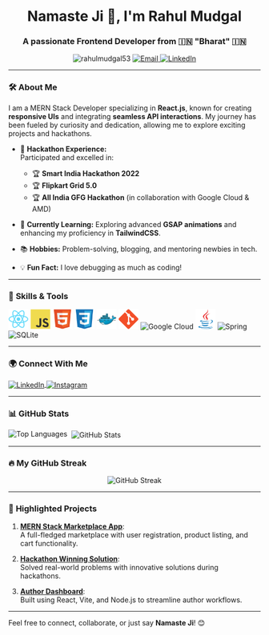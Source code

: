 <h1 align="center">Namaste Ji 🙏, I'm Rahul Mudgal</h1>
<h3 align="center">A passionate Frontend Developer from 🇮🇳 "Bharat" 🇮🇳</h3>

<p align="center">
  <img src="https://komarev.com/ghpvc/?username=rahulmudgal53&label=Profile%20Views&color=brightgreen&style=flat-square" alt="rahulmudgal53" />
  <a href="mailto:rahulmudgal53@gmail.com">
    <img src="https://img.shields.io/badge/-rahulmudgal53@gmail.com-c14438?style=flat-square&logo=Gmail&logoColor=white" alt="Email">
  </a>
  <a href="https://www.linkedin.com/in/rahul-mudgal-837864201/">
    <img src="https://img.shields.io/badge/-Rahul%20Mudgal-blue?style=flat-square&logo=Linkedin&logoColor=white" alt="LinkedIn">
  </a>
</p>

---

### 🛠️ **About Me**
I am a MERN Stack Developer specializing in **React.js**, known for creating **responsive UIs** and integrating **seamless API interactions**. My journey has been fueled by curiosity and dedication, allowing me to explore exciting projects and hackathons.

- 🔭 **Hackathon Experience:**  
  Participated and excelled in:  
  - 🏆 **Smart India Hackathon 2022**  
  - 🏆 **Flipkart Grid 5.0**  
  - 🏆 **All India GFG Hackathon** (in collaboration with Google Cloud & AMD)  

- 🌱 **Currently Learning:** Exploring advanced **GSAP animations** and enhancing my proficiency in **TailwindCSS**.  
- 📚 **Hobbies:** Problem-solving, blogging, and mentoring newbies in tech.  
- 💡 **Fun Fact:** I love debugging as much as coding!  

---

### 🌟 **Skills & Tools**
<p align="left">
  <img src="https://raw.githubusercontent.com/devicons/devicon/master/icons/react/react-original.svg" alt="React" width="40" height="40" />
  <img src="https://raw.githubusercontent.com/devicons/devicon/master/icons/javascript/javascript-original.svg" alt="JavaScript" width="40" height="40" />
  <img src="https://raw.githubusercontent.com/devicons/devicon/master/icons/html5/html5-original.svg" alt="HTML5" width="40" height="40" />
  <img src="https://raw.githubusercontent.com/devicons/devicon/master/icons/css3/css3-original.svg" alt="CSS3" width="40" height="40" />
  <img src="https://raw.githubusercontent.com/devicons/devicon/master/icons/docker/docker-original.svg" alt="Docker" width="40" height="40" />
  <img src="https://raw.githubusercontent.com/devicons/devicon/master/icons/git/git-original.svg" alt="Git" width="40" height="40" />
  <img src="https://www.vectorlogo.zone/logos/google_cloud/google_cloud-icon.svg" alt="Google Cloud" width="40" height="40" />
  <img src="https://raw.githubusercontent.com/devicons/devicon/master/icons/java/java-original.svg" alt="Java" width="40" height="40" />
  <img src="https://www.vectorlogo.zone/logos/springio/springio-icon.svg" alt="Spring" width="40" height="40" />
  <img src="https://www.vectorlogo.zone/logos/sqlite/sqlite-icon.svg" alt="SQLite" width="40" height="40" />
</p>

---

### 🌍 **Connect With Me**
<p align="left">
  <a href="https://www.linkedin.com/in/rahul-mudgal-837864201/" target="blank">
    <img align="center" src="https://cdn.jsdelivr.net/npm/simple-icons@3.13.0/icons/linkedin.svg" alt="LinkedIn" height="30" width="40" />
  </a>
  <a href="https://instagram.com/quality_codes" target="blank">
    <img align="center" src="https://cdn.jsdelivr.net/npm/simple-icons@3.13.0/icons/instagram.svg" alt="Instagram" height="30" width="40" />
  </a>
</p>

---

### 📊 **GitHub Stats**
<p>
  <img align="left" src="https://github-readme-stats.vercel.app/api/top-langs?username=rahulmudgal53&show_icons=true&locale=en&layout=compact&theme=radical" alt="Top Languages" />
</p>
<p>&nbsp;
  <img align="center" src="https://github-readme-stats.vercel.app/api?username=rahulmudgal53&show_icons=true&locale=en&theme=radical" alt="GitHub Stats" />
</p>

---

### 🔥 **My GitHub Streak**
<p align="center">
  <img src="https://github-readme-streak-stats.herokuapp.com/?user=rahulmudgal53&theme=radical" alt="GitHub Streak" />
</p>

---

### 🚀 **Highlighted Projects**
1. **[MERN Stack Marketplace App](https://github.com/rahulmudgal53/marketplace-app)**:  
   A full-fledged marketplace with user registration, product listing, and cart functionality.
   
2. **[Hackathon Winning Solution](https://github.com/rahulmudgal53/hackathon-project)**:  
   Solved real-world problems with innovative solutions during hackathons.

3. **[Author Dashboard](https://github.com/rahulmudgal53/author-dashboard)**:  
   Built using React, Vite, and Node.js to streamline author workflows.

---

Feel free to connect, collaborate, or just say **Namaste Ji**! 😊

